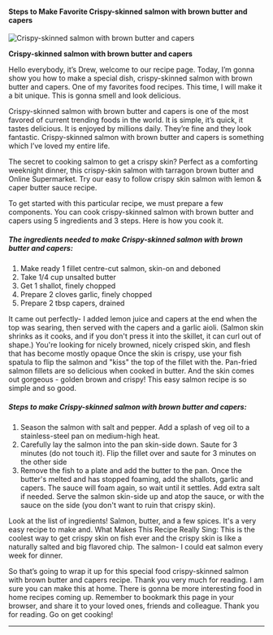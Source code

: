             

#### Steps to Make Favorite Crispy-skinned salmon with brown butter and capers

![Crispy-skinned salmon with brown butter and capers](https://img-global.cpcdn.com/recipes/8ac2cccdb986737a/751x532cq70/crispy-skinned-salmon-with-brown-butter-and-capers-recipe-main-photo.jpg)

**Crispy-skinned salmon with brown butter and capers**

Hello everybody, it’s Drew, welcome to our recipe page. Today, I’m gonna show you how to make a special dish, crispy-skinned salmon with brown butter and capers. One of my favorites food recipes. This time, I will make it a bit unique. This is gonna smell and look delicious.

Crispy-skinned salmon with brown butter and capers is one of the most favored of current trending foods in the world. It is simple, it’s quick, it tastes delicious. It is enjoyed by millions daily. They’re fine and they look fantastic. Crispy-skinned salmon with brown butter and capers is something which I’ve loved my entire life.

The secret to cooking salmon to get a crispy skin? Perfect as a comforting weeknight dinner, this crispy-skin salmon with tarragon brown butter and Online Supermarket. Try our easy to follow crispy skin salmon with lemon & caper butter sauce recipe.

To get started with this particular recipe, we must prepare a few components. You can cook crispy-skinned salmon with brown butter and capers using 5 ingredients and 3 steps. Here is how you cook it.

##### The ingredients needed to make Crispy-skinned salmon with brown butter and capers:

1.  Make ready 1 fillet centre-cut salmon, skin-on and deboned
2.  Take 1/4 cup unsalted butter
3.  Get 1 shallot, finely chopped
4.  Prepare 2 cloves garlic, finely chopped
5.  Prepare 2 tbsp capers, drained

It came out perfectly- I added lemon juice and capers at the end when the top was searing, then served with the capers and a garlic aioli. (Salmon skin shrinks as it cooks, and if you don't press it into the skillet, it can curl out of shape.) You're looking for nicely browned, nicely crisped skin, and flesh that has become mostly opaque Once the skin is crispy, use your fish spatula to flip the salmon and "kiss" the top of the fillet with the. Pan-fried salmon fillets are so delicious when cooked in butter. And the skin comes out gorgeous - golden brown and crispy! This easy salmon recipe is so simple and so good.

##### Steps to make Crispy-skinned salmon with brown butter and capers:

1.  Season the salmon with salt and pepper. Add a splash of veg oil to a stainless-steel pan on medium-high heat.
2.  Carefully lay the salmon into the pan skin-side down. Saute for 3 minutes (do not touch it). Flip the fillet over and saute for 3 minutes on the other side
3.  Remove the fish to a plate and add the butter to the pan. Once the butter's melted and has stopped foaming, add the shallots, garlic and capers. The sauce will foam again, so wait until it settles. Add extra salt if needed. Serve the salmon skin-side up and atop the sauce, or with the sauce on the side (you don't want to ruin that crispy skin).

Look at the list of ingredients! Salmon, butter, and a few spices. It's a very easy recipe to make and. What Makes This Recipe Really Sing: This is the coolest way to get crispy skin on fish ever and the crispy skin is like a naturally salted and big flavored chip. The salmon- I could eat salmon every week for dinner.

So that’s going to wrap it up for this special food crispy-skinned salmon with brown butter and capers recipe. Thank you very much for reading. I am sure you can make this at home. There is gonna be more interesting food in home recipes coming up. Remember to bookmark this page in your browser, and share it to your loved ones, friends and colleague. Thank you for reading. Go on get cooking!

* * *